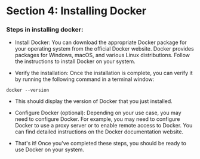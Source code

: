 # Section 4: Installing Docker

### Steps in installing docker:

- Install Docker: You can download the appropriate Docker package for your operating system from the official Docker website. Docker provides packages for Windows, macOS, and various Linux distributions. Follow the instructions to install Docker on your system.

- Verify the installation: Once the installation is complete, you can verify it by running the following command in a terminal window:

```
docker --version
```

- This should display the version of Docker that you just installed.

- Configure Docker (optional): Depending on your use case, you may need to configure Docker. For example, you may need to configure Docker to use a proxy server or to enable remote access to Docker. You can find detailed instructions on the Docker documentation website.

- That's it! Once you've completed these steps, you should be ready to use Docker on your system.
